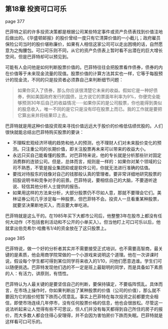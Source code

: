 ## 第18章 投资可口可乐

page 377

巴菲特之前的许多投资决策都是根据公司某些特定事件或资产负债表找到价值洼地后做出的。《华盛顿邮报》的股价曾经一度只有它清算价值的一小截儿；政府雇员保险公司当时的股价堪称廉价，如果有人相信这家公司可以走出困境的话，自然愿意为之掏腰包。可口可乐则不同，从它的资产负债表上暂时看不出潜在的巨大增长空间，但是巴菲特却可以预见到。

可能有人会问他是如何判断股票价值的。巴菲特往往会把股票看作债券，债券的内在价值等于未来现金流量的现值。股票价值的计算方法其实也一样，它等于每股预计的现金流，不同的只是投资者必须靠自己来判断细节问题：

> 如果你买入了债券，那么你应该很清楚它未来的收益。假如它是一种好债券，例如美国政府发行的国债，比方说它的票面年利率为9%，你便完全能够预测30年后自己的收益情况······如果你买的是公司股票，你也能得到类似的股息收入，唯一不同的是它只是没有印在股票上而已。我的工作就是要把它算出来并将结果印上去。

巴菲特就是用这种价值投资观来寻找价值远远大于股价的价格低估绩优股的。人们很快就能总结出巴菲特购买股票的要诀：

- 不理睬宏观经济环境的趋势和他人的预测，也不理财人们对未来股价变化的预测。只注重公司的长期价值，即关注股票再未来可以带来的收益大小。
- 永远只买自己能看懂的股票。对巴菲特来说，他的专长就是分析那些针对固定消费群的连锁公司。但是，总体而言，规则是一样的：如果你对某个领域的公司不熟悉，不管是报业集团抑或是软件公司，你就无法进行准确的估值。
- 要找对待股东的钱像对自己的钱那般认真的管理者。要非常详细地研究股票的招股说明书和竞争对手的前景。巴菲特说，要相信自己的大脑，不要道听途说、轻信其他分析人士提供的报告。
- 如果用这样的方法来分析，大部分股票仍不尽如人意，那就不要理会它们。美林证券公司几乎涉足每一种股票，但巴菲特不会。投资人一旦看重某种股票，就要坚决果断地买入，而且要大单吃进。

巴菲特就是这么干的。在1985年买下大都市公司后，他整整3年在股市上都没有任何大动作（不包括套利活动和不公开的小单买入）。但当他盯上可口可乐以后，他就拿出伯克希尔·哈撒韦1/4的资金放在了这只股票上。

page 385

巴菲特说，做一个好的分析者其实并不需要接受正式培训，也不需要高智商，最关键的是素质，他会用商学院常做的一个小游戏来说明这个道理。他在一次讲课时说，假设每个学生都可得到某位同学将来收入的1/10，问他们愿意选谁。学生们可以随便挑选。巴菲特发现他们选的不一定是班上最聪明的同学，而是具备如下素质的人：有活力，讲原则，有悟性。

巴菲特认为人最关键的是要坚信自己的判断，要保持镇定，不要临阵慌乱。具体而言，在市场上操作时，你如果判断出了某种股票的价值（公司的价值），那么就不要因为它的股价短暂下跌而心慌意乱。事实上巴菲特在每次投资之前都要完全相信，即使市场连续几年停市，没有任何股票价格的信息，他也会很放松。尽管这一说法听起来让人觉得有些不可思议，但人们并没有每天都得到自己所住的房子的报价，而大多数人都会住得心安理得，并不会因为害怕房价下跌而失眠。巴菲特就是这样看可口可乐的。
